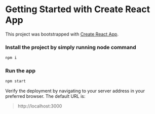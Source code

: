 # Getting Started with Create React App
This project was bootstrapped with [Create React App](https://github.com/facebook/create-react-app).

### Install the project by simply running node command
```sh
npm i
```

### Run the app
```sh
npm start
```

Verify the deployment by navigating to your server address in your preferred browser.
The default URL is:
> http://localhost:3000